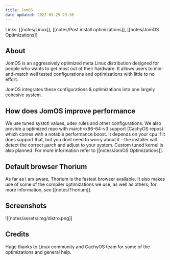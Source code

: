 ```yaml
---
title: JomOS
date updated: 2022-09-25 23:30
---
```


Links: [[notes/Linux]], [[notes/Post install optimizations]], [[notes/JomOS Optimizations]]

## About

JomOS is an aggressively optimized meta Linux distribution designed for people who wants to get most out of their hardware. It allows users to mix-and-match well tested configurations and optimizations with little to no effort.

JomOS integrates these configurations & optimizations into one largely cohesive system.

## How does JomOS improve performance

We use tuned systctl values, udev rules and other configurations. We also provide a optimized repo with march=x86-64-v3 support (CachyOS repos) which comes with a notable performance boost. It depends on your cpu if it does support that, but you dont need to worry about it - the installer will detect the correct µarch and adjust to your system. Custom tuned kernel is also planned.
For more information refer to [[notes/JomOS Optimizations]].

## Default browser Thorium

As far as I am aware, Thorium is the fastest browser available. It also makes use of some of the compiler optimizations we use, as well as others; for more information, see [[notes/Thorium]].

## Screenshots

![[notes/assets/img/distro.png]]

## Credits

Huge thanks to Linux community and CachyOS team for some of the optimizations and general help.
